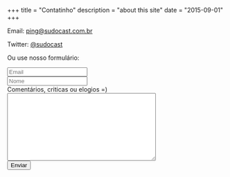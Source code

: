 +++
title = "Contatinho"
description = "about this site"
date = "2015-09-01"
+++

Email: [ping@sudocast.com.br](ping@sudocast.com.br)

<p>Twitter: <a href = "http://twitter.com/sudocast">@sudocast</a><p>

<p>Ou use nosso formulário:</p>

<p><form accept-charset="UTF-8" action="https://formkeep.com/f/fc571852cb92" method="POST" id="contactForm">
<input type="email" name="email" placeholder="Email" required><br />
<input type="text" name="name" placeholder="Nome" required><br />
Comentários, criticas ou elogios =) </br><textarea name="your-message" cols="40" rows="10" required></textarea><br />
  <input type="hidden" name="utf8" value="✓">
  <button type="submit">Enviar</button>
</form>
</p>
<script>
$("#contactForm").validate();
</script>
